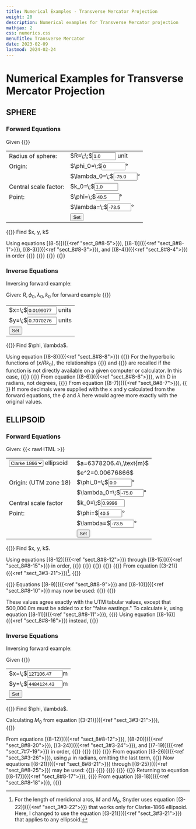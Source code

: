 ```yaml
---
title: Numerical Examples - Transverse Mercator Projection
weight: 20
description: Numerical examples for Transverse Mercator projection
mathjax: 2
css: numerics.css
menuTitle: Transverse Mercator
date: 2023-02-09
lastmod: 2024-02-24
---
```

<script src="../js/format.js"> </script>
<script src="../js/tme.js"> </script>

# Numerical Examples for Transverse Mercator Projection
## SPHERE
### Forward Equations
Given
{{<rawHTML>}}
<table id="params" class="markdown">
<tr>
  <td>Radius of sphere:</td>
  <td>$R=\;\;$<input id="r_in" value="1.0" size="5" /> unit</td>
</tr>
<tr>
  <td>Origin:</td>
  <td>$\phi_0=\;$<input id="phi0_sph_in" value="0" size="5"/>&deg;</td>
</tr>
<tr>
  <td></td>
  <td>$\lambda_0=\;$<input id="lam0_sph_in" value="-75.0" size="5"/>&deg;</td>
</tr>
<tr>
  <td>Central scale factor:</td>
  <td>$k_0=\;$<input id="k0_sph_in" value="1.0" size="5"/></td>
</tr>
<tr>
  <td>Point:</td>
  <td>$\phi=\;$<input id="phi_sph_in" value="40.5" size="5"/>&deg;</td>
</tr>
<tr>
  <td></td>
  <td>$\lambda=\;$<input id="lambda_sph_in" value="-73.5" size="5"/>&deg;</td>
</tr>
<tr>
  <td></td>
  <td><input type="button" value="Set" onclick="sph.set_fwd()"/></td>
</tr>
</table>
{{</rawHTML>}}
Find $x, y, k$

Using equations [(8-5)]({{<ref "sect_8#8-5">}}), [(8-1)]({{<ref "sect_8#8-1">}}), [(8-3)]({{<ref "sect_8#8-3">}}), and [(8-4)]({{<ref "sect_8#8-4">}}) in order
{{<math div="B_sph">}}\eqalign {
  B &= \cos 40.5^\circ \sin[(-73.5^\circ)-(-75.0^\circ)] \cr
    &= \cos 40.5^\circ \sin 1.5^\circ = 0.0199051
  }
{{</math>}}
{{<math div="x_sph">}}\eqalign{
  x &= \unicode{xbd} \times 1.0 \times 1.0 \ln[(1+0.0199051)/(1-0.0199051)] \cr
    &= 0.0199077 \; \text{units}
  }
{{</math>}}
{{<math div="y_sph">}}
\eqalign{
  y &= 1.0\times1.0\times\{\arctan[\tan 40.5^\circ/\cos1.5^\circ - 0^\circ]\} \cr
    &= 1.0\times1.0\times0.7070276^\circ\pi/180^\circ \cr
    &= 0.7070276\; \text{units}
}
{{</math>}}
{{<math div="k_sph">}}
  k = 1.0/(1-0.0199051^2)^{1/2} = 1.0001982
{{</math>}}

### Inverse Equations
Inversing forward example:

Given: $R, \phi_0, \lambda_0, k_0$ for forward example
{{<rawHTML>}}
<table>
  <tr>
    <td>$x=\;$<input id="x_sph_in" value="0.0199077" size="7"/> units</td>
  </tr>
  <tr>
    <td>$y=\;$<input id="y_sph_in" value="0.7070276" size="7"/> units</td>
  </tr>
  <tr>
    <td><input type="button" value="Set" onclick="sph.set_inv()"/></td>
</table>
{{</rawHTML>}}
Find $\phi, \lambda$.

Using equation [(8-8)]({{<ref "sect_8#8-8">}})
{{<math div="d_sph">}}D = 0.7070276/(1.0\times 1.0) + 0 = 0.7070276\;\text{radians}{{</math>}}
For the hyperbolic functions of $(x/Rk_0)$, the relationships
{{<math>}}\sinh x =(\mathrm{e}^x-\mathrm{e}^{-x})/2 {{</math>}}
and
{{<math>}}\cosh x =(\mathrm{e}^x+\mathrm{e}^{-x})/2 {{</math>}}
are recalled if the function is not directly available on a given computer or calculator. In this case,
{{<math div="sinh">}}\eqalign {
  \sinh(x/Rk_0) &= \sinh[0.0199077/(1.0\times1.0)] \cr
                &= (\mathrm{e}^{0.0199077} - \mathrm{e}^{0.0199077})/2 \cr
                &= 0.0199090
  }
{{</math>}}
{{<math div="cosh">}}\eqalign {
  \cosh(x/Rk_0) &= \cosh[0.0199077/(1.0\times1.0)] \cr
                &= (\mathrm{e}^{0.0199077} + \mathrm{e}^{0.0199077})/2 \cr
                &= 1.0001982
  }
{{</math>}}
From equation [(8-6)]({{<ref "sect_8#8-6">}}), with D in radians, not degrees,
{{<math div="phi_sph">}}\eqalign{
  \phi &= \arcsin(\sin 0.7070276/1.0001982) = \arcsin(0.6495767/1.0001982) \cr
       &= 40.4999995^\circ
  }
{{</math>}}
From equation [(8-7)]({{<ref "sect_8#8-7">}}),
{{<math div="lambda_sph">}}\eqalign{
  \lambda &= -75.0^\circ + \arctan[0.0199090/0.7602960] \cr
          &= -75.0^\circ + \arctan 0.0261859 = -75.0^\circ + 1.4999972^\circ \cr
          &= -73.5000028^\circ
  }
{{</math>}}
If more decimals were supplied with the x and y calculated from the forward equations, the $\phi$ and $\lambda$ here would agree more exactly with the original values.

## ELLIPSOID
### Forward Equations
Given:
{{< rawHTML >}}
<table>
<tr>
  <td>
    <select id="ellip" onchange="ell.select(this.options[this.selectedIndex].value)">
      <option value="0" selected>Clarke 1866</option>
      <option value="1">WGS-84</option>
    </select>
    ellipsoid
  </td>
  <td id="ellip_a">$a=6378206.4\,\text{m}$</td>
</tr>
<tr>
  <td></td>
  <td id="ellip_e2">$e^2=0.00676866$</td>
</tr>
<tr>
  <td>Origin: (UTM zone 18)</td>
  <td>$\phi_0=\;$<input id="phi0_ell_in" value="0.0" size="5"/>&deg;</td>
</tr>
<tr>
  <td></td>
  <td>$\lambda_0=\;$<input id="lam0_ell_in" value="-75.0" size="5"/>&deg;</td>
</tr>
<tr>
  <td>Central scale factor</td>
  <td>$k_0=\;$<input id="k0_ell_in" value="0.9996" size="5"/></td>
</tr>
<tr>
  <td>Point:</td>
  <td>$\phi=$<input id="phi_ell_in" value="40.5" size="5">&deg;</td>
</tr>
  <td></td>
  <td>$\lambda=$<input id="lambda_ell_in" value="-73.5" size="5">&deg;</td>
</tr>
<tr>
  <td></td>
  <td><input type="button" value="Set" onclick="ell.set_fwd()"></td>
</tr>
</table>
{{</rawHTML>}}
Find $x, y, k$.

Using equations [(8-12)]({{<ref "sect_8#8-12">}}) through [(8-15)]({{<ref "sect_8#8-15">}}) in order,
{{<math div="eprime2">}}e'^2 = 0.0067687/(1-0.0067687) = 0.0068148{{</math>}}
{{<math div="N">}}N = 6378206.4/(1-0.00676866\sin^240.5^\circ)^{1/2} = 6387330.52\;\text{m}{{</math>}}
{{<math div="T">}}T = \tan^2 40.5^\circ = 0.7294538{{</math>}}
{{<math div="C">}}C = 0.0068148\cos^2 40.5^\circ = 0.0039404{{</math>}}
{{<math div="A">}}A = (\cos40.5)\times[(-73.5^\circ) - (-75^\circ)]\pi/180^\circ = 0.0199074{{</math>}}
From equation [(3-21)]({{<ref "sect_3#3-21">}})[^1],
{{<math div="M">}}\begin{align}
  M =&6378206.4[(1-0.0067687/4-3\times 0.0067687^2/64 - 5\times 0.0067687^3/256)\times 40.5^\circ\times\pi/180^\circ \cr
     &-(3\times 0.0067687/8+3\times 0.0067687^2/32 +45\times0.0067687^3/1024)\sin(2\times40.5^\circ) \cr
     &+(15\times 0.0067687^2/256 +45\times 0.0067687^3/1024)\sin(4\times 40.5^\circ) \cr
     &-(35\times 0.0067687^3/3072)\sin(6\times40.5^\circ)] \cr
    =& 4484837.66\;\text{m}
  \end{align}
{{</math>}}

{{<math div="M0">}}\begin{align}
  M_0 =&6378206.4[(1-0.0067687/4-3\times 0.0067687^2/64 - 5\times 0.0067687^3/256)\times 0^\circ\times\pi/180^\circ \cr
      &-(3\times 0.0067687/8+3\times 0.0067687^2/32 +45\times0.0067687^3/1024)\sin(2\times0^\circ) \cr
      &+(15\times 0.0067687^2/256 +45\times 0.0067687^3/1024)\sin(4\times 0^\circ) \cr
      &-(35\times 0.0067687^3/3072)\sin(6\times0^\circ)] \cr
    =& 0.00\;\text{m}
  \end{align}
{{</math>}}
Equations [(8-9)]({{<ref "sect_8#8-9">}}) and [(8-10)]({{<ref "sect_8#8-10">}}) may now be used:
{{<math div="x_ell">}}\begin{align}
  x =& 0.9996\times6387330.52\times[0.0199074+(1-0.7294538+0.0039404) \cr
      &\times0.0199074^3/6+(5-18\times0.7294538+0.7294538^2+72\times0.0039404 \cr
      &-58\times0.006814784946237987)\times0.0199074^5/120] \cr
    =& 127106.47\;\text{m}
  \end{align}
{{</math>}}
{{<math div="y_ell">}}\begin{align}
  y =& 0.9996\times\{4484837.66-0.00+6387330.52\times0.8540807\times[0.0199074^2/2 \cr
     & +(5-0.7294538+9\times0.0039404+4\times0.0039404^2)\times0.0199074^4/24 \cr
     & +(61-58\times0.7294538+0.7294538^2+600\times0.0039404-330 \cr
     & \times0.0068148)\times0.0199074^6/720]\} \cr
    =& 4484124.43\;\text{m} 
  \end{align}
{{</math>}}

These values agree exactly with the UTM tabular values, except that 500,000.0m must be added to $x$ for "false eastings." To calculate $k$, using equation [(8-11)]({{<ref "sect_8#8-11">}}),
{{<math div="k_ell">}}\begin{align}
  k =& 0.9996\times[1+(1+0.0039404)\times0.0199074^2/2+(5-4\times0.7294538+42 \cr
     & \;\times0.0039404+13\times0.0039404^2-28\times0.0068148)\times0.0199074^4/24 \cr
     & \;+(61-148\times0.7294538+16\times0.7294538^2)\times0.0199074^6/720] \cr
    =& 0.9997989 
  \end{align}
{{</math>}}
Using equation [(8-16)]({{<ref "sect_8#8-16">}}) instead,
{{<math div="k_ell1">}}\begin{align}
  k =&0.9996\times[1+(1+0.0068148\cos^2 40.5^\circ)\times127106.47^2 \cr
     &(2\times0.9996^2\times6387330.52^2)] \cr
    =&0.9997989
  \end{align}
{{</math>}}
### Inverse Equations
Inversing forward example:

Given
{{<rawHTML>}}
<table>
  <tr>
    <td>$x=\;$<input id="x_ell_in" value="127106.47" size="9"/>m</td>
  </tr>
  <tr>
    <td>$y=\;$<input id="y_ell_in" value="4484124.43" size="9"/>m</td>
  </tr>
  <tr>
    <td><input type="button" value="Set" onclick="ell.set_inv()"/></td>
</table>
{{</rawHTML>}}
Find $\phi, \lambda$.

Calculating $M_0$ from equation [(3-21)]({{<ref "sect_3#3-21">}}),  
{{<math div="M0_inv">}}\begin{align}
  M_0 =&6378206.4[(1-0.0067687/4-3\times 0.0067687^2/64 - 5\times 0.0067687^3/256)\times 0^\circ\times\pi/180^\circ \cr
      &-(3\times 0.0067687/8+3\times 0.0067687^2/32 +45\times0.0067687^3/1024)\sin(2\times0^\circ) \cr
      &+(15\times 0.0067687^2/256 +45\times 0.0067687^3/1024)\sin(4\times 0^\circ) \cr
      &-(35\times 0.0067687^3/3072)\sin(6\times0^\circ)] \cr
    =& 0.00\;\text{m}
  \end{align}
{{</math>}}

From equations [(8-12)]({{<ref "sect_8#8-12">}}), [(8-20)]({{<ref "sect_8#8-20">}}), [(3-24)]({{<ref "sect_3#3-24">}}), and [(7-19)]({{<ref "sect_7#7-19">}}) in order,
{{<math div="eprime2-inv">}}e'^2 = 0.0067687/(1-0.0067687) = 0.0068148{{</math>}}
{{<math div="M-inv">}}M = 0 + 4484124.43/0.9996 = 4485918.80\;\text{m}{{</math>}}
{{<math div="e1">}}\eqalign{
  e_1 &= [1-(1-0.0067687)^{1/2}]/[1+(1-0.0067687)^{1/2}] \cr
      &= 0.0016979
  }
{{</math>}}
{{<math div="mu">}}\begin{align}
  \mu =& 4485918.80/[6378206.4\times(1-0.0067687/4-3\times0.0067687^2/64 \cr
       &\;-5\times0.0067687^3/256)] \cr
      =&0.7045135\;\text{radian}
  \end{align}
{{</math>}}
From equation [(3-26)]({{<ref "sect_3#3-26">}}), using $\mu$ in radians, omitting the last term,
{{<math div="phi1">}}\begin{align}
  \phi_1 =& 0.7045135 + (3\times0.0016979/2-27\times0.0016979^3/32)\sin(2\times0.7045135) \cr
          & +(21\times0.0016979^2/16-55\times0.0016979^4/32)\sin(4\times0.7045135) \cr
          & +(151\times0.0016979^3/96)\sin(6\times0.7045135) \cr
          =& 0.7070283\;\text{radian} \cr
          =& 0.7070283\times180^\circ/\pi \cr
          =& 40.5097362^\circ
  \end{align}
{{</math>}}
Now equations [(8-21)]({{<ref "sect_8#8-21">}}) through [(8-25)]({{<ref "sect_8#8-25">}}) may be used:
{{<math div="C1">}}C_1 = 0.0068148\cos^2(40.5097362^\circ) = 0.0039393{{</math>}}
{{<math div="T1">}}T_1=\tan^2(40.5097362^\circ) = 0.7299560{{</math>}}
{{<math div="N1">}}N_1=6378206.4/(1-0.0067687\sin^240.5097362^\circ)^{1/2} = 6387334.16\;\text{m}{{</math>}}
{{<math div="R1">}}
  \eqalign{
    R_1 &=6378206.4\times(1-0.0067687)/(1-0.0067687\sin^240.5097362^\circ)^{3/2} \cr
        &= 6362271.37\;\text{m}
  }
{{</math>}}
{{<math div="D">}}D=127106.47/(6387334.16\times0.9996) = 0.0199077{{</math>}}
Returning to equation [(8-17)]({{<ref "sect_8#8-17">}}),
{{<math div="phi">}}\begin{align}
  \phi =& 40.5097362^\circ -(6387334.16\times \tan40.5097362^\circ/6362271.37)\times [0.0199077^2/2 \cr
        & -(5+3\times0.7299560+10\times0.0039393-4\times0.0039393^2-9\times0.0068148) \cr
        & \times 0.0199077^4/24 +(61+90\times0.7299560+298\times0.0039393+45\times0.7299560^2\cr
        & -252\times0.0068148-3\times0.0039393^2)\times 0.0199077/720]\times180^\circ/\pi \cr
       =& 40.4999996^\circ 
  \end{align}
{{</math>}}
From equation [(8-18)]({{<ref "sect_8#8-18">}}),
{{<math div="lambda">}}\begin{align} 
  \lambda =& -75^\circ + [0.0199077 - (1 + 2\times0.7299560 + 0.0039393)0.0199077^3/6 \cr
          & +(5 - 2\times0.0039393 +28\times0.7299560 -3\times0.0039393^2 + 8\times0.0068148 \cr
          & +24\times0.7299560^2)/0.0199077^5/120]/\cos40.5097362^\circ \cr
         =& -73.5000000^\circ
  \end{align}
{{</math>}}

[^1]: For the length of meridional arcs, $M$ and $M_0$, Snyder uses equation [(3-22)]({{<ref "sect_3#3-22">}}) that works only for Clarke-1866 ellipsoid. Here, I changed to use the equation [(3-21)]({{<ref "sect_3#3-21">}}) that applies to any ellipsoid. 